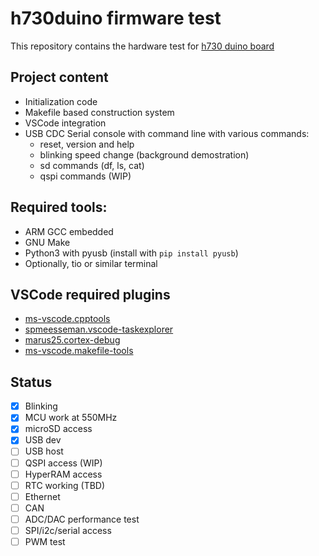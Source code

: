 # h730duino firmware test

This repository contains the hardware test for [h730 duino board](https://github.com/martinribelotta/h730duino)

## Project content

 - Initialization code
 - Makefile based construction system
 - VSCode integration
 - USB CDC Serial console with command line with various commands:
   - reset, version and help
   - blinking speed change (background demostration)
   - sd commands (df, ls, cat)
   - qspi commands (WIP)

## Required tools:

 - ARM GCC embedded
 - GNU Make
 - Python3 with pyusb (install with `pip install pyusb`)
 - Optionally, tio or similar terminal

## VSCode required plugins

 - [ms-vscode.cpptools](https://marketplace.visualstudio.com/items?itemName=ms-vscode.cpptools)
 - [spmeesseman.vscode-taskexplorer](https://marketplace.visualstudio.com/items?itemName=spmeesseman.vscode-taskexplorer)
 - [marus25.cortex-debug](https://marketplace.visualstudio.com/items?itemName=marus25.cortex-debug)
 - [ms-vscode.makefile-tools](https://marketplace.visualstudio.com/items?itemName=ms-vscode.makefile-tools)

## Status

 - [x] Blinking
 - [x] MCU work at 550MHz
 - [x] microSD access
 - [x] USB dev
 - [ ] USB host
 - [ ] QSPI access (WIP)
 - [ ] HyperRAM access
 - [ ] RTC working (TBD)
 - [ ] Ethernet
 - [ ] CAN
 - [ ] ADC/DAC performance test
 - [ ] SPI/i2c/serial access
 - [ ] PWM test
